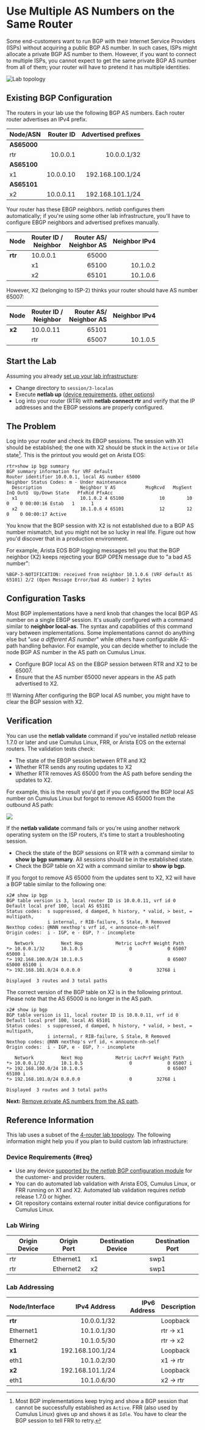 # Use Multiple AS Numbers on the Same Router

Some end-customers want to run BGP with their Internet Service Providers (ISPs) without acquiring a public BGP AS number. In such cases, ISPs might allocate a private BGP AS number to them. However, if you want to connect to multiple ISPs, you cannot expect to get the same private BGP AS number from all of them; your router will have to pretend it has multiple identities.

![Lab topology](topology-localas.png)

## Existing BGP Configuration

The routers in your lab use the following BGP AS numbers. Each router router advertises an IPv4 prefix.

| Node/ASN | Router ID | Advertised prefixes |
|----------|----------:|--------------------:|
| **AS65000** ||
| rtr | 10.0.0.1 | 10.0.0.1/32 |
| **AS65100** ||
| x1 | 10.0.0.10 | 192.168.100.1/24 |
| **AS65101** ||
| x2 | 10.0.0.11 | 192.168.101.1/24 |

Your router has these EBGP neighbors.  _netlab_ configures them automatically; if you're using some other lab infrastructure, you'll have to configure EBGP neighbors and advertised prefixes manually.

| Node | Router ID /<br />Neighbor | Router AS/<br />Neighbor AS | Neighbor IPv4 |
|------|---------------------------|----------------------------:|--------------:|
| **rtr** | 10.0.0.1 | 65000 |
| | x1 | 65100 | 10.1.0.2 |
| | x2 | 65101 | 10.1.0.6 |

However, X2 (belonging to ISP-2) thinks your router should have AS number 65007:

| Node | Router ID /<br />Neighbor | Router AS/<br />Neighbor AS | Neighbor IPv4 |
|------|---------------------------|----------------------------:|--------------:|
| **x2** | 10.0.0.11 | 65101 |
| | rtr | 65007 | 10.1.0.5 |

## Start the Lab

Assuming you already [set up your lab infrastructure](../1-setup.md):

* Change directory to `session/3-localas`
* Execute **netlab up** ([device requirements](#req), [other options](../external/index.md))
* Log into your router (RTR) with **netlab connect rtr** and verify that the IP addresses and the EBGP sessions are properly configured.

## The Problem

Log into your router and check its EBGP sessions. The session with X1 should be established; the one with X2 should be stuck in the `Active` or `Idle` state[^IS]. This is the printout you would get on Arista EOS:

```
rtr>show ip bgp summary
BGP summary information for VRF default
Router identifier 10.0.0.1, local AS number 65000
Neighbor Status Codes: m - Under maintenance
  Description              Neighbor V AS           MsgRcvd   MsgSent  InQ OutQ  Up/Down State   PfxRcd PfxAcc
  x1                       10.1.0.2 4 65100             10        10    0    0 00:00:16 Estab   1      1
  x2                       10.1.0.6 4 65101             12        12    0    0 00:00:17 Active 
```

[^IS]: Most BGP implementations keep trying and show a BGP session that cannot be successfully established as `Active`. FRR (also used by Cumulus Linux) gives up and shows it as `Idle`. You have to clear the BGP session to tell FRR to retry.

You know that the BGP session with X2 is not established due to a BGP AS number mismatch, but you might not be so lucky in real life. Figure out how you'd discover that in a production environment.

For example, Arista EOS BGP logging messages tell you that the BGP neighbor (X2) keeps rejecting your BGP OPEN message due to "a bad AS number":

```
%BGP-3-NOTIFICATION: received from neighbor 10.1.0.6 (VRF default AS 65101) 2/2 (Open Message Error/bad AS number) 2 bytes
```

## Configuration Tasks

Most BGP implementations have a nerd knob that changes the local BGP AS number on a single EBGP session. It's usually configured with a command similar to **neighbor local-as**. The syntax and capabilities of this command vary between implementations. Some implementations cannot do anything else but "_use a different AS number_" while others have configurable AS-path handling behavior.  For example, you can decide whether to include the node BGP AS number in the AS path on Cumulus Linux.

* Configure BGP local AS on the EBGP session between RTR and X2 to be 65007.
* Ensure that the AS number 65000 never appears in the AS path advertised to X2.

!!! Warning
    After configuring the BGP local AS number, you might have to clear the BGP session with X2.

## Verification

You can use the **netlab validate** command if you've installed *netlab* release 1.7.0 or later and use Cumulus Linux, FRR, or Arista EOS on the external routers. The validation tests check:

* The state of the EBGP session between RTR and X2
* Whether RTR sends any routing updates to X2
* Whether RTR removes AS 65000 from the AS path before sending the updates to X2.

For example, this is the result you'd get if you configured the BGP local AS number on Cumulus Linux but forgot to remove AS 65000 from the outbound AS path:

![](session-localas-validate.png)

If the **netlab validate** command fails or you're using another network operating system on the ISP routers, it's time to start a troubleshooting session.

* Check the state of the BGP sessions on RTR with a command similar to **show ip bgp summary**. All sessions should be in the established state.
* Check the BGP table on X2 with a command similar to **show ip bgp**.

If you forgot to remove AS 65000 from the updates sent to X2, X2 will have a BGP table similar to the following one:

```
x2# show ip bgp
BGP table version is 3, local router ID is 10.0.0.11, vrf id 0
Default local pref 100, local AS 65101
Status codes:  s suppressed, d damped, h history, * valid, > best, = multipath,
               i internal, r RIB-failure, S Stale, R Removed
Nexthop codes: @NNN nexthop's vrf id, < announce-nh-self
Origin codes:  i - IGP, e - EGP, ? - incomplete

   Network          Next Hop            Metric LocPrf Weight Path
*> 10.0.0.1/32      10.1.0.5                 0             0 65007 65000 i
*> 192.168.100.0/24 10.1.0.5                               0 65007 65000 65100 i
*> 192.168.101.0/24 0.0.0.0                  0         32768 i

Displayed  3 routes and 3 total paths
```

The correct version of the BGP table on X2 is in the following printout. Please note that the AS 65000 is no longer in the AS path.

```
x2# show ip bgp
BGP table version is 11, local router ID is 10.0.0.11, vrf id 0
Default local pref 100, local AS 65101
Status codes:  s suppressed, d damped, h history, * valid, > best, = multipath,
               i internal, r RIB-failure, S Stale, R Removed
Nexthop codes: @NNN nexthop's vrf id, < announce-nh-self
Origin codes:  i - IGP, e - EGP, ? - incomplete

   Network          Next Hop            Metric LocPrf Weight Path
*> 10.0.0.1/32      10.1.0.5                 0             0 65007 i
*> 192.168.100.0/24 10.1.0.5                               0 65007 65100 i
*> 192.168.101.0/24 0.0.0.0                  0         32768 i

Displayed  3 routes and 3 total paths
```

**Next:** [Remove private AS numbers from the AS path](4-removeprivate.md).

## Reference Information

This lab uses a subset of the [4-router lab topology](../external/4-router.md). The following information might help you if you plan to build custom lab infrastructure:

### Device Requirements {#req}

* Use any device [supported by the _netlab_ BGP configuration module](https://netlab.tools/platforms/#platform-routing-support) for the customer- and provider routers.
* You can do automated lab validation with Arista EOS, Cumulus Linux, or FRR running on X1 and X2. Automated lab validation requires _netlab_ release 1.7.0 or higher.
* Git repository contains external router initial device configurations for Cumulus Linux.

### Lab Wiring

| Origin Device | Origin Port | Destination Device | Destination Port |
|---------------|-------------|--------------------|------------------|
| rtr | Ethernet1 | x1 | swp1 |
| rtr | Ethernet2 | x2 | swp1 |

### Lab Addressing

| Node/Interface | IPv4 Address | IPv6 Address | Description |
|----------------|-------------:|-------------:|-------------|
| **rtr** |  10.0.0.1/32 |  | Loopback |
| Ethernet1 | 10.1.0.1/30 |  | rtr -> x1 |
| Ethernet2 | 10.1.0.5/30 |  | rtr -> x2 |
| **x1** |  192.168.100.1/24 |  | Loopback |
| eth1 | 10.1.0.2/30 |  | x1 -> rtr |
| **x2** |  192.168.101.1/24 |  | Loopback |
| eth1 | 10.1.0.6/30 |  | x2 -> rtr |
